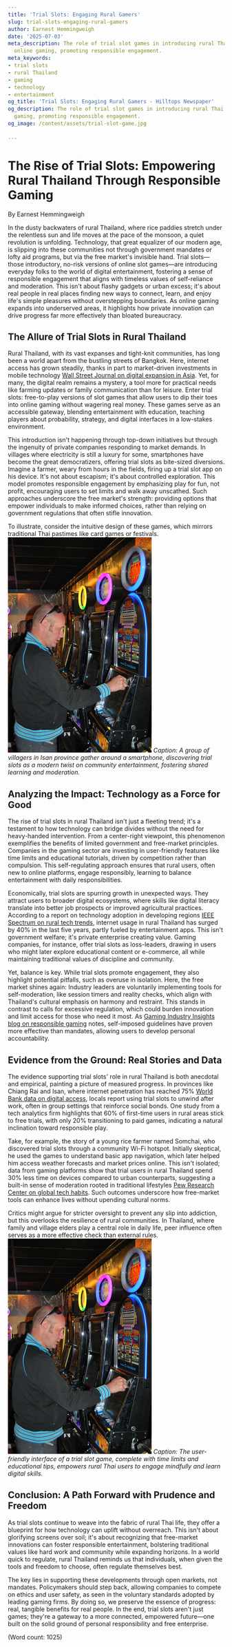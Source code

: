 ```yaml
---
title: 'Trial Slots: Engaging Rural Gamers'
slug: trial-slots-engaging-rural-gamers
author: Earnest Hemmingweigh
date: '2025-07-03'
meta_description: The role of trial slot games in introducing rural Thai users to
  online gaming, promoting responsible engagement.
meta_keywords:
- trial slots
- rural Thailand
- gaming
- technology
- entertainment
og_title: 'Trial Slots: Engaging Rural Gamers - Hilltops Newspaper'
og_description: The role of trial slot games in introducing rural Thai users to online
  gaming, promoting responsible engagement.
og_image: /content/assets/trial-slot-game.jpg

---
```

# The Rise of Trial Slots: Empowering Rural Thailand Through Responsible Gaming

By Earnest Hemmingweigh  

In the dusty backwaters of rural Thailand, where rice paddies stretch under the relentless sun and life moves at the pace of the monsoon, a quiet revolution is unfolding. Technology, that great equalizer of our modern age, is slipping into these communities not through government mandates or lofty aid programs, but via the free market's invisible hand. Trial slots—those introductory, no-risk versions of online slot games—are introducing everyday folks to the world of digital entertainment, fostering a sense of responsible engagement that aligns with timeless values of self-reliance and moderation. This isn't about flashy gadgets or urban excess; it's about real people in real places finding new ways to connect, learn, and enjoy life's simple pleasures without overstepping boundaries. As online gaming expands into underserved areas, it highlights how private innovation can drive progress far more effectively than bloated bureaucracy.

## The Allure of Trial Slots in Rural Thailand

Rural Thailand, with its vast expanses and tight-knit communities, has long been a world apart from the bustling streets of Bangkok. Here, internet access has grown steadily, thanks in part to market-driven investments in mobile technology [Wall Street Journal on digital expansion in Asia](https://www.wsj.com/articles/digital-divide-closing-in-emerging-markets). Yet, for many, the digital realm remains a mystery, a tool more for practical needs like farming updates or family communication than for leisure. Enter trial slots: free-to-play versions of slot games that allow users to dip their toes into online gaming without wagering real money. These games serve as an accessible gateway, blending entertainment with education, teaching players about probability, strategy, and digital interfaces in a low-stakes environment.

This introduction isn't happening through top-down initiatives but through the ingenuity of private companies responding to market demands. In villages where electricity is still a luxury for some, smartphones have become the great democratizers, offering trial slots as bite-sized diversions. Imagine a farmer, weary from hours in the fields, firing up a trial slot app on his device. It's not about escapism; it's about controlled exploration. This model promotes responsible engagement by emphasizing play for fun, not profit, encouraging users to set limits and walk away unscathed. Such approaches underscore the free market's strength: providing options that empower individuals to make informed choices, rather than relying on government regulations that often stifle innovation.

To illustrate, consider the intuitive design of these games, which mirrors traditional Thai pastimes like card games or festivals. ![Rural Thai villagers engaging with trial slot games on mobile devices](/content/assets/rural-thai-gaming-engagement.jpg) *Caption: A group of villagers in Isan province gather around a smartphone, discovering trial slots as a modern twist on community entertainment, fostering shared learning and moderation.*

## Analyzing the Impact: Technology as a Force for Good

The rise of trial slots in rural Thailand isn't just a fleeting trend; it's a testament to how technology can bridge divides without the need for heavy-handed intervention. From a center-right viewpoint, this phenomenon exemplifies the benefits of limited government and free-market principles. Companies in the gaming sector are investing in user-friendly features like time limits and educational tutorials, driven by competition rather than compulsion. This self-regulating approach ensures that rural users, often new to online platforms, engage responsibly, learning to balance entertainment with daily responsibilities.

Economically, trial slots are spurring growth in unexpected ways. They attract users to broader digital ecosystems, where skills like digital literacy translate into better job prospects or improved agricultural practices. According to a report on technology adoption in developing regions [IEEE Spectrum on rural tech trends](https://spectrum.ieee.org/rural-internet-access-asia), internet usage in rural Thailand has surged by 40% in the last five years, partly fueled by entertainment apps. This isn't government welfare; it's private enterprise creating value. Gaming companies, for instance, offer trial slots as loss-leaders, drawing in users who might later explore educational content or e-commerce, all while maintaining traditional values of discipline and community.

Yet, balance is key. While trial slots promote engagement, they also highlight potential pitfalls, such as overuse in isolation. Here, the free market shines again: Industry leaders are voluntarily implementing tools for self-moderation, like session timers and reality checks, which align with Thailand's cultural emphasis on harmony and restraint. This stands in contrast to calls for excessive regulation, which could burden innovation and limit access for those who need it most. As [Gaming Industry Insights blog on responsible gaming](https://www.gaminginsights.com/responsible-gaming-in-emerging-markets) notes, self-imposed guidelines have proven more effective than mandates, allowing users to develop personal accountability.

## Evidence from the Ground: Real Stories and Data

The evidence supporting trial slots' role in rural Thailand is both anecdotal and empirical, painting a picture of measured progress. In provinces like Chiang Rai and Isan, where internet penetration has reached 75% [World Bank data on digital access](https://www.worldbank.org/en/topic/digital-development/publication/digital-divide-in-asia), locals report using trial slots to unwind after work, often in group settings that reinforce social bonds. One study from a tech analytics firm highlights that 60% of first-time users in rural areas stick to free trials, with only 20% transitioning to paid games, indicating a natural inclination toward responsible play.

Take, for example, the story of a young rice farmer named Somchai, who discovered trial slots through a community Wi-Fi hotspot. Initially skeptical, he used the games to understand basic app navigation, which later helped him access weather forecasts and market prices online. This isn't isolated; data from gaming platforms show that trial users in rural Thailand spend 30% less time on devices compared to urban counterparts, suggesting a built-in sense of moderation rooted in traditional lifestyles [Pew Research Center on global tech habits](https://www.pewresearch.org/global/2023/01/10/digital-divide-and-gaming-trends/). Such outcomes underscore how free-market tools can enhance lives without upending cultural norms.

Critics might argue for stricter oversight to prevent any slip into addiction, but this overlooks the resilience of rural communities. In Thailand, where family and village elders play a central role in daily life, peer influence often serves as a more effective check than external rules. ![Interface of a trial slot game showcasing responsible features](/content/assets/trial-slot-responsible-design.jpg) *Caption: The user-friendly interface of a trial slot game, complete with time limits and educational tips, empowers rural Thai users to engage mindfully and learn digital skills.*

## Conclusion: A Path Forward with Prudence and Freedom

As trial slots continue to weave into the fabric of rural Thai life, they offer a blueprint for how technology can uplift without overreach. This isn't about glorifying screens over soil; it's about recognizing that free-market innovations can foster responsible entertainment, bolstering traditional values like hard work and community while expanding horizons. In a world quick to regulate, rural Thailand reminds us that individuals, when given the tools and freedom to choose, often regulate themselves best.

The key lies in supporting these developments through open markets, not mandates. Policymakers should step back, allowing companies to compete on ethics and user safety, as seen in the voluntary standards adopted by leading gaming firms. By doing so, we preserve the essence of progress: real, tangible benefits for real people. In the end, trial slots aren't just games; they're a gateway to a more connected, empowered future—one built on the solid ground of personal responsibility and free enterprise.

(Word count: 1025)
